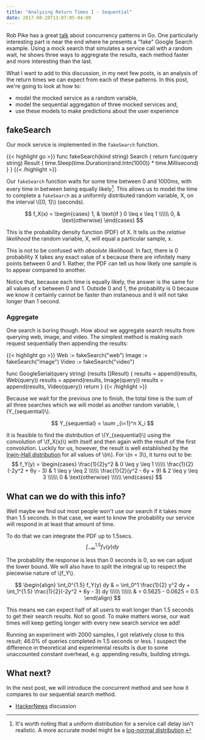```yaml
---
title: "Analyzing Return Times I - Sequential"
date: 2017-08-28T13:07:05-04:00
---
```


Rob Pike has a great [talk](https://www.youtube.com/watch?v=f6kdp27TYZs) about concurrency patterns in Go.
One particularly interesting part is near the end where he presents a "fake" Google Search example.
Using a mock search that simulates a service call with a random wait, he shows three ways to aggregrate the results, each method faster and more interesting than the last.

What I want to add to this discussion, in my next few posts, is an analysis of the return times we can expect from each of these patterns.
In this post, we're going to look at how to:

- model the mocked service as a random variable,
- model the sequential aggregation of three mocked services and,
- use these models to make predictions about the user experience

## fakeSearch

Our mock service is implemented in the `fakeSearch` function.

{{< highlight go >}}
func fakeSearch(kind string) Search {
  return func(query string) Result {
    time.Sleep(time.Duration(rand.Intn(1000)) * time.Millisecond)
  }
}
{{< /highlight >}}


Our `fakeSearch` function waits for some time between 0 and 1000ms, with every time in between being equally likely[^1].
This allows us to model the time to complete a `fakeSearch` as a uniformly distributed random variable, X, on the interval \\([0, 1]\\) (seconds).

$$
f_X(x) = 
\begin{cases}
1,             & \text{if } 0 \leq x \leq 1 \\\\\\
0,             & \text{otherwise}
\end{cases}
$$

This is the probability density function (PDF) of X.
It tells us the _relative likelihood_ the random variable, X, will equal a particular sample, x.

This is not to be confused with _absolute likelihood_.
In fact, there is 0 probability X takes any exact value of x because there are infinitely many points between 0 and 1.
Rather, the PDF can tell us how likely one sample is to appear compared to another.

Notice that, because each time is equally likely, the answer is the same for all values of x between 0 and 1.
Outside 0 and 1, the probability is 0 because we know it certainly cannot be faster than instaneous and it will not take longer than 1 second.

### Aggregate
One search is boring though.
How about we aggregate search results from querying web, image, and video.
The simplest method is making each request sequentially then appending the results:

{{< highlight go >}}
Web   := fakeSearch("web")
Image := fakeSearch("image")
Video := fakeSearch("video")

func GoogleSerial(query string) (results []Result) {
  results = append(results, Web(query))
  results = append(results, Image(query))
  results = append(results, Video(query))
  return
}
{{< /highlight >}}

Because we wait for the previous one to finish, the total time is the sum of all three searches which we will model as another random variable, \\(Y_{sequential}\\).

$$ Y_{sequential} = \sum _{i=1}^n X_i $$

It is feasible to find the distribution of \\(Y_{sequential}\\) using the convolution of \\(f_X(x)\\) with itself and then again with the result of the first convolution.
Luckily for us, however, the result is well established by the [Irwin-Hall distribution](https://en.wikipedia.org/wiki/Irwin%E2%80%93Hall_distribution) for all values of \\(n\\).
For \\(n = 3\\), it turns out to be:
$$
f_Y(y) =
\begin{cases}
\frac{1}{2}y^2              & 0 \leq y \leq 1 \\\\\\
\frac{1}{2}(-2y^2 + 6y - 3) & 1 \leq y \leq 2 \\\\\\
\frac{1}{2}(y^2 - 6y + 9)   & 2 \leq y \leq 3 \\\\\\
0                           & \text{otherwise} \\\\\\
\end{cases}
$$

## What can we do with this info?

Well maybe we find out most people won't use our search if it takes more than 1.5 seconds.
In that case, we want to know the probability our service will respond in at least that amount of time. 

To do that we can integrate the PDF up to 1.5secs.
$$
\int_{-\infty}^{1.5} f_Y(y) dy
$$

The probability the response is less than 0 seconds is 0, so we can adjust the lower bound.
We will also have to split the integral up to respect the piecewise nature of \\(f_Y\\).

$$
\begin{align} 
\int_0^{1.5} f_Y(y) dy & = \int_0^1 \frac{1}{2} y^2 dy + \int_1^{1.5} \frac{1}{2}(-2y^2 + 6y - 3) dy \\\\\\
\\\\\\
                       & = 0.5625 - 0.0625 = 0.5
\end{align}
$$

This means we can expect half of all users to wait longer than 1.5 seconds to get their search results.
Not so good.
To make matters worse, our wait times will keep getting longer with every new search service we add!

Running an experiment with 2000 samples, I got relatively close to this result; 46.0% of queries completed in 1.5 seconds or less.
I suspect the difference in theoretical and experimental results is due to some unaccounted constant overhead, e.g. appending results, building strings.

## What next?

In the next post, we will introduce the concurrent method and see how it compares to our sequential search method.

- [HackerNews](https://news.ycombinator.com/item?id=15188268) discussion

[^1]: It's worth noting that a uniform distribution for a service call delay isn't realistic. A more accurate model might be a [log-normal distribution](https://stats.stackexchange.com/a/46374).

